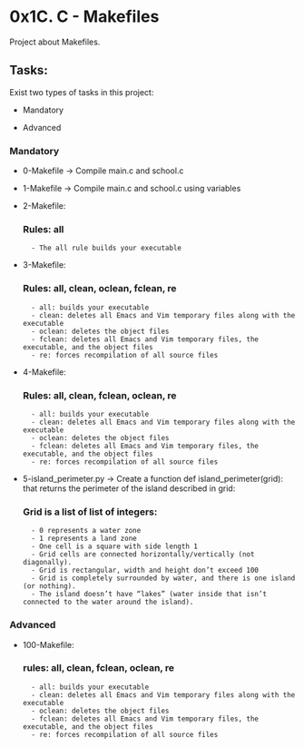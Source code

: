 # 0x1C. C - Makefiles

Project about Makefiles.

## Tasks:

Exist two types of tasks in this project:

- Mandatory

- Advanced

### Mandatory

- 0-Makefile &rarr; Compile main.c and school.c

- 1-Makefile &rarr; Compile main.c and school.c using variables

- 2-Makefile:

	### Rules: all
		- The all rule builds your executable

- 3-Makefile:

	### Rules: all, clean, oclean, fclean, re
		- all: builds your executable
		- clean: deletes all Emacs and Vim temporary files along with the executable
		- oclean: deletes the object files
		- fclean: deletes all Emacs and Vim temporary files, the executable, and the object files
		- re: forces recompilation of all source files

- 4-Makefile:

	### Rules: all, clean, fclean, oclean, re
		- all: builds your executable
		- clean: deletes all Emacs and Vim temporary files along with the executable
		- oclean: deletes the object files
		- fclean: deletes all Emacs and Vim temporary files, the executable, and the object files
		- re: forces recompilation of all source files

- 5-island_perimeter.py &rarr; Create a function def island_perimeter(grid): that returns the perimeter of the island described in grid:

	### Grid is a list of list of integers:
		- 0 represents a water zone
		- 1 represents a land zone
		- One cell is a square with side length 1
		- Grid cells are connected horizontally/vertically (not diagonally).
		- Grid is rectangular, width and height don’t exceed 100
		- Grid is completely surrounded by water, and there is one island (or nothing).
		- The island doesn’t have “lakes” (water inside that isn’t connected to the water around the island).

### Advanced

- 100-Makefile:

	### rules: all, clean, fclean, oclean, re
		- all: builds your executable
		- clean: deletes all Emacs and Vim temporary files along with the executable
		- oclean: deletes the object files
		- fclean: deletes all Emacs and Vim temporary files, the executable, and the object files
		- re: forces recompilation of all source files
